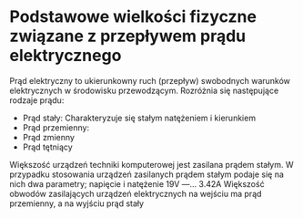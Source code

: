 # Podstawowe wielkości fizyczne związane z przepływem prądu elektrycznego
Prąd elektryczny to ukierunkowny ruch (przepływ) swobodnych warunków elektrycznych w środowisku przewodzącym.
Rozróżnia się następujące rodzaje prądu: 
- Prąd stały: Charakteryzuje się stałym natężeniem i kierunkiem
- Prąd przemienny: 
- Prąd zmienny
- Prąd tętniący

Większość urządzeń techniki komputerowej jest zasilana prądem stałym. W przypadku stosowania urządzeń zasilanych prądem stałym podaje się na nich dwa parametry; napięcie i natężenie
19V —… 3.42A
Większość obwodów zasilających urządzeń elektrycznych na wejściu ma prąd przemienny, a na wyjściu prąd stały 
